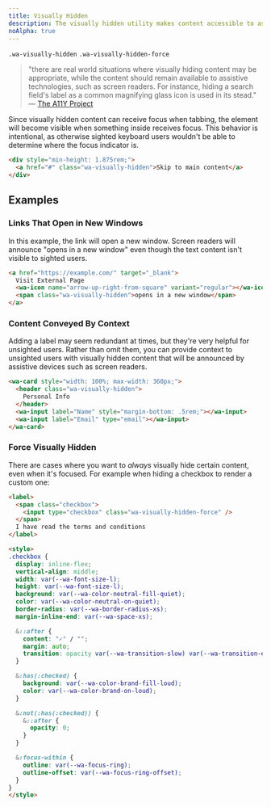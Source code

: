 ```yaml
---
title: Visually Hidden
description: The visually hidden utility makes content accessible to assistive devices without displaying it on the screen.
noAlpha: true
---
```


`.wa-visually-hidden` `.wa-visually-hidden-force`

> "there are real world situations where visually hiding content may be appropriate, while the content should remain available to assistive technologies, such as screen readers. For instance, hiding a search field's label as a common magnifying glass icon is used in its stead."
> — [The A11Y Project](https://www.a11yproject.com/posts/2013-01-11-how-to-hide-content/)

Since visually hidden content can receive focus when tabbing, the element will become visible when something inside receives focus.
This behavior is intentional, as otherwise sighted keyboard users wouldn't be able to determine where the focus indicator is.

```html {.example}
<div style="min-height: 1.875rem;">
  <a href="#" class="wa-visually-hidden">Skip to main content</a>
</div>
```

## Examples

### Links That Open in New Windows

In this example, the link will open a new window. Screen readers will announce "opens in a new window" even though the text content isn't visible to sighted users.

```html {.example}
<a href="https://example.com/" target="_blank">
  Visit External Page
  <wa-icon name="arrow-up-right-from-square" variant="regular"></wa-icon>
  <span class="wa-visually-hidden">opens in a new window</span>
</a>
```

### Content Conveyed By Context

Adding a label may seem redundant at times, but they're very helpful for unsighted users. Rather than omit them, you can provide context to unsighted users with visually hidden content that will be announced by assistive devices such as screen readers.

```html {.example}
<wa-card style="width: 100%; max-width: 360px;">
  <header class="wa-visually-hidden">
    Personal Info
  </header>
  <wa-input label="Name" style="margin-bottom: .5rem;"></wa-input>
  <wa-input label="Email" type="email"></wa-input>
</wa-card>
```

### Force Visually Hidden

There are cases where you want to _always_ visually hide certain content, even when it's focused.
For example when hiding a checkbox to render a custom one:

```html {.example}
<label>
  <span class="checkbox">
    <input type="checkbox" class="wa-visually-hidden-force" />
  </span>
  I have read the terms and conditions
</label>

<style>
.checkbox {
  display: inline-flex;
  vertical-align: middle;
  width: var(--wa-font-size-l);
  height: var(--wa-font-size-l);
  background: var(--wa-color-neutral-fill-quiet);
  color: var(--wa-color-neutral-on-quiet);
  border-radius: var(--wa-border-radius-xs);
  margin-inline-end: var(--wa-space-xs);

  &::after {
    content: "✓" / "";
    margin: auto;
    transition: opacity var(--wa-transition-slow) var(--wa-transition-easing);
  }

  &:has(:checked) {
    background: var(--wa-color-brand-fill-loud);
    color: var(--wa-color-brand-on-loud);
  }

  &:not(:has(:checked)) {
    &::after {
      opacity: 0;
    }
  }

  &:focus-within {
    outline: var(--wa-focus-ring);
    outline-offset: var(--wa-focus-ring-offset);
  }
}
</style>
```
